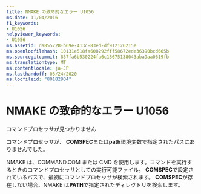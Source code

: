 ```yaml
---
title: NMAKE の致命的なエラー U1056
ms.date: 11/04/2016
f1_keywords:
- U1056
helpviewer_keywords:
- U1056
ms.assetid: da855728-b69e-413c-83ed-df912126215e
ms.openlocfilehash: 10131e518fa608292fff58672ede36390bcd665b
ms.sourcegitcommit: 857fa6b530224fa6c18675138043aba9aa0619fb
ms.translationtype: MT
ms.contentlocale: ja-JP
ms.lasthandoff: 03/24/2020
ms.locfileid: "80182904"
---
```

# <a name="nmake-fatal-error-u1056"></a>NMAKE の致命的なエラー U1056

コマンドプロセッサが見つかりません

コマンドプロセッサが、 **COMSPEC**または**path**環境変数で指定されたパスにありませんでした。

NMAKE は、COMMAND.COM または CMD を使用します。コマンドを実行するときのコマンドプロセッサとしての実行可能ファイル。 **COMSPEC**で設定されているパスで、最初にコマンドプロセッサが検索されます。 **COMSPEC**が存在しない場合、NMAKE は**PATH**で指定されたディレクトリを検索します。
